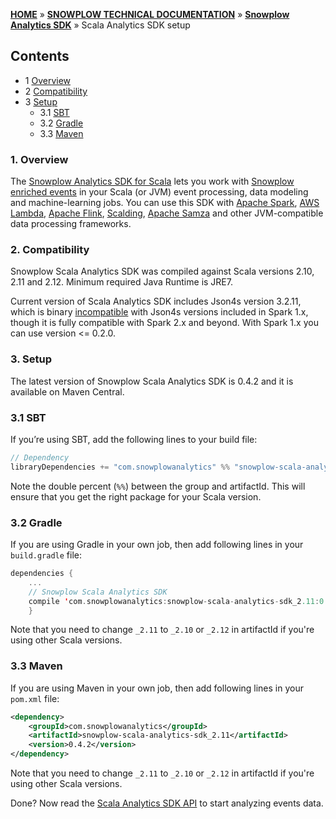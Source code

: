 <a name="top" />

[**HOME**](Home) » [**SNOWPLOW TECHNICAL DOCUMENTATION**](Snowplow-technical-documentation) » [**Snowplow Analytics SDK**](Snowplow-Analytics-SDK) » Scala Analytics SDK setup

## Contents

- 1 [Overview](#overview)  
- 2 [Compatibility](#compatibility)  
- 3 [Setup](#setup)  
  - 3.1 [SBT](#sbt)  
  - 3.2 [Gradle](#gradle)  
  - 3.3 [Maven](#maven)  

<a name="overview" />

### 1. Overview

The [Snowplow Analytics SDK for Scala][repo] lets you work with [Snowplow enriched events](canonical-event-model) in your Scala (or JVM) event processing, data modeling and machine-learning jobs. 
You can use this SDK with [Apache Spark](http://spark.apache.org/), [AWS Lambda](https://aws.amazon.com/lambda/), [Apache Flink](https://flink.apache.org/), 
[Scalding](https://github.com/twitter/scalding), [Apache Samza](http://samza.apache.org/) and other JVM-compatible data processing frameworks.

<a name="compatibility" />

### 2. Compatibility

Snowplow Scala Analytics SDK was compiled against Scala versions 2.10, 2.11 and 2.12.
Minimum required Java Runtime is JRE7.

Current version of Scala Analytics SDK includes Json4s version 3.2.11, which is binary [incompatible][json4s-binary-compat] with Json4s versions included in Spark 1.x, though it is fully compatible with Spark 2.x and beyond.
With Spark 1.x you can use version <= 0.2.0.

<a name="setup" />

### 3. Setup

The latest version of Snowplow Scala Analytics SDK is 0.4.2 and it is available on Maven Central.

<a name="sbt" />

### 3.1 SBT

If you’re using SBT, add the following lines to your build file:

```scala
// Dependency
libraryDependencies += "com.snowplowanalytics" %% "snowplow-scala-analytics-sdk" % "0.4.2"
```

Note the double percent (`%%`) between the group and artifactId. This will ensure that you get the right package for your Scala version.

<a name="gradle" />

### 3.2 Gradle

If you are using Gradle in your own job, then add following lines in your `build.gradle` file:

```scala
dependencies {
    ...
    // Snowplow Scala Analytics SDK
    compile 'com.snowplowanalytics:snowplow-scala-analytics-sdk_2.11:0.4.2'
    }
```

Note that you need to change `_2.11` to `_2.10` or `_2.12` in artifactId if you're using other Scala versions.

<a name="maven" />

### 3.3 Maven

If you are using Maven in your own job, then add following lines in your `pom.xml` file:

```xml
<dependency>
    <groupId>com.snowplowanalytics</groupId>
    <artifactId>snowplow-scala-analytics-sdk_2.11</artifactId>
    <version>0.4.2</version>
</dependency>
```

Note that you need to change `_2.11` to `_2.10` or `_2.12` in artifactId if you're using other Scala versions.

Done? Now read the [Scala Analytics SDK API](Scala-Analytics-SDK) to start analyzing events data.

[repo]: https://github.com/snowplow/snowplow-scala-analytics-sdk
[json4s-binary-compat]: https://github.com/json4s/json4s/issues/212
